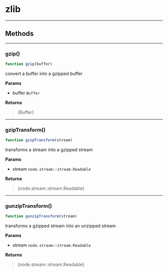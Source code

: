 <!-- @rev 1d07f5049786c74fbf3996956c4edd49 215fda -->
# zlib

----




## Methods

------------------------------------------------------------------------
### gzip()

```js
function gzip(buffer) 
```


 convert a buffer into a gzipped buffer


**Params**

  - buffer `Buffer`

**Returns**

> {Buffer}
 

------------------------------------------------------------------------
### gzipTransform()

```js
function gzipTransform(stream) 
```


 transforms a stream into a gzipped stream


**Params**

  - stream `node.stream::stream.Readable`

**Returns**

> {node.stream::stream.Readable}
 

------------------------------------------------------------------------
### gunzipTransform()

```js
function gunzipTransform(stream) 
```


 transforms a gzipped stream into an unzipped stream


**Params**

  - stream `node.stream::stream.Readable`

**Returns**

> {node.stream::stream.Readable}
 
